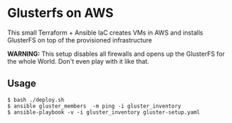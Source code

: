 # Glusterfs on AWS

This small Terraform + Ansible IaC creates VMs in AWS and installs GlusterFS on top of the provisioned infrastructure

**WARNING:** This setup disables all firewalls and opens up the GlusterFS for the whole World. Don't even play with it like that.

## Usage
```
$ bash ./deploy.sh
$ ansible gluster_members  -m ping -i gluster_inventory
$ ansible-playbook -v -i gluster_inventory gluster-setup.yaml
```